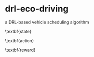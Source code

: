 # drl-eco-driving
a DRL-based vehicle scheduling algorithm

\textbf{state}

\textbf{action}

\textbf{reward}
